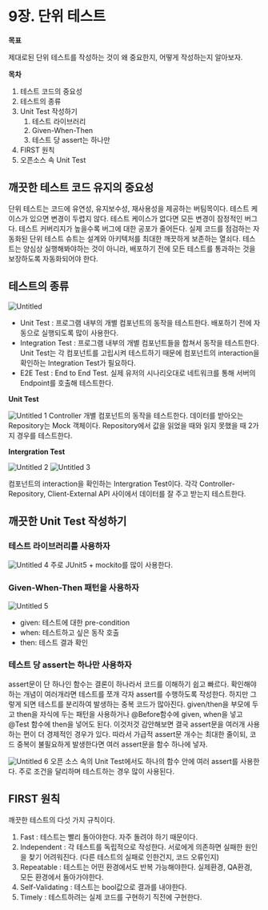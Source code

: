 # 9장. 단위 테스트

**목표**

제대로된 단위 테스트를 작성하는 것이 왜 중요한지, 어떻게 작성하는지 알아보자.

**목차**

1. 테스트 코드의 중요성
2. 테스트의 종류
3. Unit Test 작성하기
    1. 테스트 라이브러리
    2. Given-When-Then
    3. 테스트 당 assert는 하나만
4. FIRST 원칙
5. 오픈소스 속 Unit Test

## 깨끗한 테스트 코드 유지의 중요성

단위 테스트는 코드에 유연성, 유지보수성, 재사용성을 제공하는 버팀목이다. 테스트 케이스가 있으면 변경이 두렵지 않다. 테스트 케이스가 없다면 모든 변경이 잠정적인 버그다. 테스트 커버리지가 높을수록 버그에 대한 공포가 줄어든다. 실제 코드를 점검하는 자동화된 단위 테스트 슈트는 설계와 아키텍처를 최대한 깨끗하게 보존하는 열쇠다. 테스트는 양심상 실행해봐야하는 것이 아니라, 배포하기 전에 모든 테스트를 통과하는 것을 보장하도록 자동화되어야 한다.

## 테스트의 종류

![Untitled](https://user-images.githubusercontent.com/53958188/174445747-65bc0e8a-8e41-4f9f-b78a-ce7f6fe86ead.png)
- Unit Test : 프로그램 내부의 개별 컴포넌트의 동작을 테스트한다. 배포하기 전에 자동으로 실행되도록 많이 사용한다.
- Integration Test : 프로그램 내부의 개별 컴포넌트들을 합쳐서 동작을 테스트한다. Unit Test는 각 컴포넌트를 고립시켜 테스트하기 때문에 컴포넌트의 interaction을 확인하는 Integration Test가 필요하다.
- E2E Test : End to End Test. 실제 유저의 시나리오대로 네트워크를 통해 서버의 Endpoint를 호출해 테스트한다.

**Unit Test**

![Untitled 1](https://user-images.githubusercontent.com/53958188/174445756-9978a586-2103-44fa-9a33-c104ffb95f3b.png)
Controller 개별 컴포넌트의 동작을 테스트한다. 데이터를 받아오는 Repository는 Mock 객체이다. Repository에서 값을 읽었을 때와 읽지 못했을 때 2가지 경우를 테스트한다.

**Intergration Test**

![Untitled 2](https://user-images.githubusercontent.com/53958188/174445762-a2b3f753-fcb5-4f44-8681-01841c38aa00.png)
![Untitled 3](https://user-images.githubusercontent.com/53958188/174445769-25c8e631-6182-40e4-85f5-9b835985b237.png)

컴포넌트의 interaction을 확인하는 Intergration Test이다. 각각 Controller-Repository, Client-External API 사이에서 데이터를 잘 주고 받는지 테스트한다.

## 깨끗한 Unit Test 작성하기

### 테스트 라이브러리를 사용하자

![Untitled 4](https://user-images.githubusercontent.com/53958188/174445774-3b69fdd2-7097-452f-875b-57cf340fff69.png)
주로 JUnit5 + mockito를 많이 사용한다.

### Given-When-Then 패턴을 사용하자

![Untitled 5](https://user-images.githubusercontent.com/53958188/174445784-5dfc0ee0-9469-48a0-82fe-7df1a7095922.png)
- given: 테스트에 대한 pre-condition
- when: 테스트하고 싶은 동작 호출
- then: 테스트 결과 확인

### 테스트 당 assert는 하나만 사용하자

assert문이 단 하나인 함수는 결론이 하나라서 코드를 이해하기 쉽고 빠르다. 확인해야 하는 개념이 여러개라면 테스트를 쪼개 각자 assert를 수행하도록 작성한다. 하지만 그렇게 되면 테스트를 분리하여 발생하는 중복 코드가 많아진다. given/then을 부모에 두고 then을 자식에 두는 패턴을 사용하거나 @Before함수에 given, when을 넣고 @Test 함수에 then을 넣어도 된다. 이것저것 감안해보면 결국 assert문을 여러개 사용하는 편이 더 경제적인 경우가 있다. 따라서 가급적 assert문 개수는 최대한 줄이되, 코드 중복이 불필요하게 발생한다면 여러 assert문을 함수 하나에 넣자.

![Untitled 6](https://user-images.githubusercontent.com/53958188/174445796-57b1d447-b472-4277-9404-7b01a65f58c6.png)
오픈 소스 속의 Unit Test에서도 하나의 함수 안에 여러 assert를 사용한다. 주로 조건을 달리하며 테스트하는 경우 많이 사용된다.

## FIRST 원칙

깨끗한 테스트의 다섯 가지 규칙이다.

1. Fast : 테스트는 빨리 돌아야한다. 자주 돌려야 하기 때문이다.
2. Independent : 각 테스트를 독립적으로 작성한다. 서로에게 의존하면 실패한 원인을 찾기 어려워진다. (다른 테스트의 실패로 인한건지, 코드 오류인지)
3. Repeatable : 테스트는 어떤 환경에서도 반복 가능해야한다. 실제환경, QA환경, 모든 환경에서 돌아가야한다.
4. Self-Validating : 테스트는 bool값으로 결과를 내야한다.
5. Timely : 테스트하려는 실제 코드를 구현하기 직전에 구현한다.
